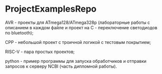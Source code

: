 # ProjectExamplesRepo
AVR - проекты для ATmega128/ATmega328p (лабораторные работы с описанием в каждом файле и проект на C - переключение светодиодов по bluetooth);

CPP - небольшой проект с троичной логикой с тестовым покрытием;

RISC-V - пара простых проектов;

python - пример программы для запуска обработчиков и отправки запросов к серверу NCBI (часть дипломной работы).
